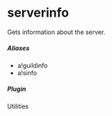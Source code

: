 # serverinfo 

Gets information about the server.
			

##### Aliases

* a!guildinfo
* a!sinfo


##### Plugin
Utilities